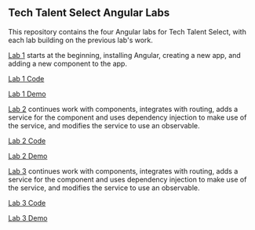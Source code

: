 ## Tech Talent Select Angular Labs

This repository contains the four Angular labs for Tech Talent Select, with each lab building on the previous lab's work.

[Lab 1](./Lab1.md) starts at the beginning, installing Angular, creating a new app, and adding a new component to the app.

[Lab 1 Code](./Lab1)

[Lab 1 Demo](https://jbpayne.github.io/TTS-Angular-Labs/Lab1/)


[Lab 2](./Lab2.md) continues work with components, integrates with routing, adds a service for the component and uses dependency injection to make use of the service, and modifies the service to use an observable.

[Lab 2 Code](./Lab2)

[Lab 2 Demo](https://jbpayne.github.io/TTS-Angular-Labs/Lab2/)


[Lab 3](./Lab3.md) continues work with components, integrates with routing, adds a service for the component and uses dependency injection to make use of the service, and modifies the service to use an observable.

[Lab 3 Code](./Lab3)

[Lab 3 Demo](https://jbpayne.github.io/TTS-Angular-Labs/Lab3/)

